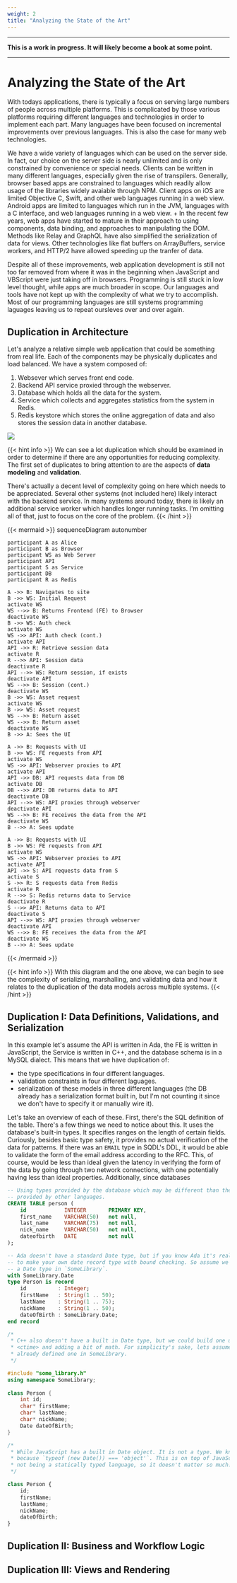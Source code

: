 ```yaml
---
weight: 2
title: "Analyzing the State of the Art"
---
```




---

**This is a work in progress. It will likely become a book at some point.**

---

# Analyzing the State of the Art

With todays applications, there is typically a focus on serving large numbers of
people across multiple platforms. This is complicated by those various platforms
requiring different languages and technologies in order to implement each part.
Many languages have been focused on incremental improvements over previous
languages. This is also the case for many web technologies.

We have a wide variety of languages which can be used on the server side. In
fact, our choice on the server side is nearly unlimited and is only constrained
by convenience or special needs. Clients can be written in many different
languages, especially given the rise of transpilers. Generally, browser based
apps are constrained to languages which readily allow usage of the libraries
widely avaiable through NPM. Client apps on iOS are limited Objective C, Swift,
and other web languages running in a web view. Android apps are limited to
languages which run in the JVM, languages with a C interface, and web languages
running in a web view.
+
In the recent few years, web apps have started to mature in their approach to
using components, data binding, and approaches to manipulating the DOM. Methods
like Relay and GraphQL have also simplified the serialization of data for views.
Other technologies like flat buffers on ArrayBuffers, service workers, and HTTP/2
have allowed speeding up the tranfer of data.

Despite all of these improvements, web application development is still not too
far removed from where it was in the beginning when JavaScript and VBScript were
just taking off in browsers. Programming is still stuck in low level thought,
while apps are much broader in scope. Our languages and tools have not kept up
with the complexity of what we try to accomplish. Most of our programming
languages are still systems programming laguages leaving us to repeat oursleves
over and over again.

## Duplication in Architecture

Let's analyze a relative simple web application that could be something from real
life. Each of the components may be physically duplicates and load balanced. We
have a system composed of:

1. Websever which serves front end code.
1. Backend API service proxied through the webserver.
1. Database which holds all the data for the system.
1. Service which collects and aggregates statistics from the system in Redis.
1. Redis keystore which stores the online aggregation of data and also stores
   the session data in another database.

![](./images/system-diagram.png)

{{< hint info >}}
We can see a lot duplication which should be examined in order to determine if
there are any opportunities for reducing complexity. The first set of duplicates
to bring attention to are the aspects of **data modeling** and **validation**.

There's actually a decent level of complexity going on here which needs to be
appreciated. Several other systems (not included here) likely interact with the
backend service. In many systems around today, there is likely an additional
service worker which handles longer running tasks. I'm omitting all of that, just
to focus on the core of the problem.
{{< /hint >}}

{{< mermaid >}}
sequenceDiagram
	autonumber

	participant A as Alice
	participant B as Browser
	participant WS as Web Server
	participant API
	participant S as Service
	participant DB
	participant R as Redis

	A ->> B: Navigates to site
	B ->> WS: Initial Request
	activate WS
	WS -->> B: Returns Frontend (FE) to Browser
	deactivate WS
	B ->> WS: Auth check
	activate WS
	WS ->> API: Auth check (cont.)
	activate API
	API ->> R: Retrieve session data
	activate R
	R -->> API: Session data
	deactivate R
	API -->> WS: Return session, if exists
	deactivate API
	WS -->> B: Session (cont.)
	deactivate WS
	B ->> WS: Asset request
	activate WS
	B ->> WS: Asset request
	WS -->> B: Return asset
	WS -->> B: Return asset
	deactivate WS
	B ->> A: Sees the UI

	A ->> B: Requests with UI
	B ->> WS: FE requests from API
	activate WS
	WS ->> API: Webserver proxies to API
	activate API
	API ->> DB: API requests data from DB
	activate DB
	DB -->> API: DB returns data to API
	deactivate DB
	API -->> WS: API proxies through webserver
	deactivate API
	WS -->> B: FE receives the data from the API
	deactivate WS
	B -->> A: Sees update

	A ->> B: Requests with UI
	B ->> WS: FE requests from API
	activate WS
	WS ->> API: Webserver proxies to API
	activate API
	API ->> S: API requests data from S
	activate S
	S ->> R: S requests data from Redis
	activate R
	R -->> S: Redis returns data to Service
	deactivate R
	S -->> API: Returns data to API
	deactivate S
	API -->> WS: API proxies through webserver
	deactivate API
	WS -->> B: FE receives the data from the API
	deactivate WS
	B -->> A: Sees update
{{< /mermaid >}}

{{< hint info >}}
With this diagram and the one above, we can begin to see the complexity of
serializing, marshalling, and validating data and how it relates to the
duplication of the data models across multiple systems.
{{< /hint >}}

## Duplication I: Data Definitions, Validations, and Serialization

In this example let's assume the API is written in Ada, the FE is written
in JavaScript, the Service is written in C++, and the database schema is in a
MySQL dialect. This means that we have duplication of:

* the type specifications in four different languages.
* validation constraints in four different laguages.
* serialization of these models in three different languages (the DB already has
  a serialization format built in, but I'm not counting it since we don't have to
  specify it or manually wire it).

Let's take an overview of each of these. First, there's the SQL definition of the
table. There's a few things we need to notice about this. It uses the database's
built-in types. It specifies ranges on the length of certain fields. Curiously,
besides basic type safety, it provides no actual verification of the data for
patterns. If there was an `EMAIL` type in SQDL's DDL, it would be able to
validate the form of the email address according to the RFC. This, of course, 
would be less than ideal given the latency in verifying the form of the data by
going through two network connections, with one potentially having less than
ideal properties. Additionally, since databases 

```sql
-- Using types provided by the database which may be different than the types
-- provided by other languages.
CREATE TABLE person (
    id            INTEGER       PRIMARY KEY,
    first_name    VARCHAR(50)   not null,
    last_name     VARCHAR(75)   not null,
    nick_name     VARCHAR(50)   not null,
    dateofbirth   DATE          not null
);
```

```ada
-- Ada doesn't have a standard Date type, but if you know Ada it's really easy
-- to make your own date record type with bound checking. So assume we've defined
-- a Date type in `SomeLibrary`.
with SomeLibrary.Date
type Person is record
    id          : Integer;
    firstName   : String(1 .. 50);
    lastName    : String(1 .. 75);
    nickName    : String(1 .. 50);
    dateOfBirth : SomeLibrary.Date;
end record
```

```c++
/*
 * C++ also doesn't have a built in Date type, but we could build one using
 * <ctime> and adding a bit of math. For simplicity's sake, lets assume we've
 * already defined one in SomeLibrary.
 */

#include "some_library.h"
using namespace SomeLibrary;
 
class Person {
	int id;
	char* firstName;
	char* lastName;
	char* nickName;
	Date dateOfBirth;
}
```

```js
/*
 * While JavaScript has a built in Date object. It is not a type. We know this
 * because `typeof (new Date()) === 'object'`. This is on top of JavaScript
 * not being a statically typed language, so it doesn't matter so much.
 */

class Person {
	id;
	firstName;
	lastName;
	nickName;
	dateOfBirth;
}
```

## Duplication II: Business and Workflow Logic



## Duplication III: Views and Rendering



